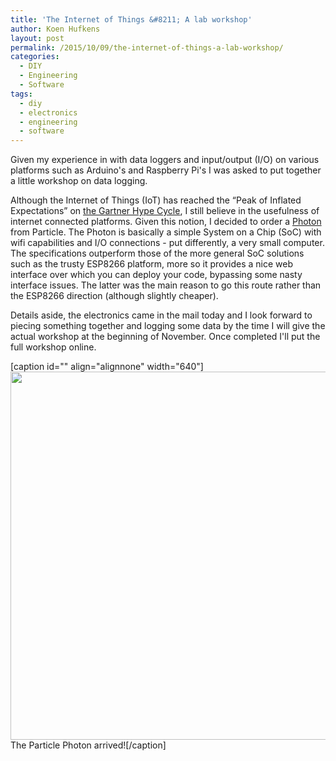 ```yaml
---
title: 'The Internet of Things &#8211; A lab workshop'
author: Koen Hufkens
layout: post
permalink: /2015/10/09/the-internet-of-things-a-lab-workshop/
categories:
  - DIY
  - Engineering
  - Software
tags:
  - diy
  - electronics
  - engineering
  - software
---
```

Given my experience in with data loggers and input/output (I/O) on various platforms such as Arduino's and Raspberry Pi's I was asked to put together a little workshop on data logging.

Although the Internet of Things (IoT) has reached the “Peak of Inflated Expectations” on <a href="http://www.gartner.com/newsroom/id/2819918" target="_blank">the Gartner Hype Cycle</a>, I still believe in the usefulness of internet connected platforms. Given this notion, I decided to order a <a href="https://store.particle.io/?product=particle-photon">Photon</a> from Particle. The Photon is basically a simple System on a Chip (SoC) with wifi capabilities and I/O connections - put differently, a very small computer. The specifications outperform those of the more general SoC solutions such as the trusty ESP8266 platform, more so it provides a nice web interface over which you can deploy your code, bypassing some nasty interface issues. The latter was the main reason to go this route rather than the ESP8266 direction (although slightly cheaper).

Details aside, the electronics came in the mail today and I look forward to piecing something together and logging some data by the time I will give the actual workshop at the beginning of November. Once completed I'll put the full workshop online.

[caption id="" align="alignnone" width="640"]<img class="" src="https://farm1.staticflickr.com/655/21856810520_8cf2ef966a_z_d.jpg" alt="" width="640" height="589" /> The Particle Photon arrived![/caption]